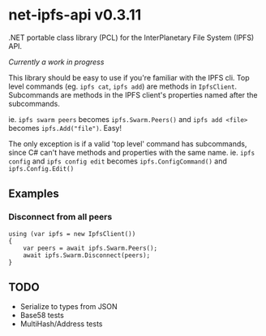 # net-ipfs-api v0.3.11
.NET portable class library (PCL) for the InterPlanetary File System (IPFS) API.

_Currently a work in progress_

This library should be easy to use if you're familiar with the IPFS cli. Top level commands (eg. `ipfs cat`, `ipfs add`) are methods in `IpfsClient`. Subcommands are methods in the IPFS client's properties named after the subcommands.

ie. `ipfs swarm peers` becomes `ipfs.Swarm.Peers()` and `ipfs add <file>` becomes `ipfs.Add("file")`. Easy!

The only exception is if a valid 'top level' command has subcommands, since C# can't have methods and properties with the same name. ie. `ipfs config` and `ipfs config edit` becomes `ipfs.ConfigCommand()` and `ipfs.Config.Edit()`

## Examples
### Disconnect from all peers
    using (var ipfs = new IpfsClient())
    {
        var peers = await ipfs.Swarm.Peers();
        await ipfs.Swarm.Disconnect(peers);
    }

## TODO
* Serialize to types from JSON
* Base58 tests
* MultiHash/Address tests
